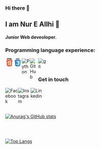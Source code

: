 ### Hi there 👋

## I am Nur E Allhi 🧒
#### Junior Web deveoloper.


### Programming language experience:
<img align="left" alt="HTML5" width="26px" src="https://raw.githubusercontent.com/github/explore/80688e429a7d4ef2fca1e82350fe8e3517d3494d/topics/html/html.png" />
<img align="left" alt="CSS3" width="26px" src="https://raw.githubusercontent.com/github/explore/80688e429a7d4ef2fca1e82350fe8e3517d3494d/topics/css/css.png" />
<img align="left" alt="Python" width="26px" src="https://img.icons8.com/color/48/000000/javascript--v2.png"/>
<img align="left" alt="GitHub" width="26px" src="https://img.icons8.com/color/48/000000/react-native.png"/>
<img align="left" alt="git" width="26px" src="https://www.vectorlogo.zone/logos/git-scm/git-scm-icon.svg"/>
</br>
</br>

### Get in touch

<a href="https://www.facebook.com/Eftynur/" target="_blank" ><img align="left" width="40px"  src="https://img.icons8.com/fluent/48/000000/facebook-new.png" alt="Facebook"/></a>
<a href="https://www.instagram.com/eftynur15/" target="_blank"><img align="left" width="40px"
        src="https://img.icons8.com/fluent/48/000000/instagram-new.png" alt="Instagram"/></a>
<a href="www.linkedin.com/in/nureallhi" target="_blank"><img width="40px" align="left"
        src="https://img.icons8.com/fluent/48/000000/linkedin.png" alt="Linkedin"/></a>



</br>
</br>
</br>
</br>

[![Anurag's GitHub stats](https://github-readme-stats.vercel.app/api?username=Nur-allhi&hide=stars&show_icons=true&theme=radical)](https://github.com/anuraghazra/github-readme-stats)

</br>
</br>

[![Top Langs](https://github-readme-stats.vercel.app/api/top-langs/?username=Nur-allhi&layout=compact&theme=radical)](https://github.com/anuraghazra/github-readme-stats)
